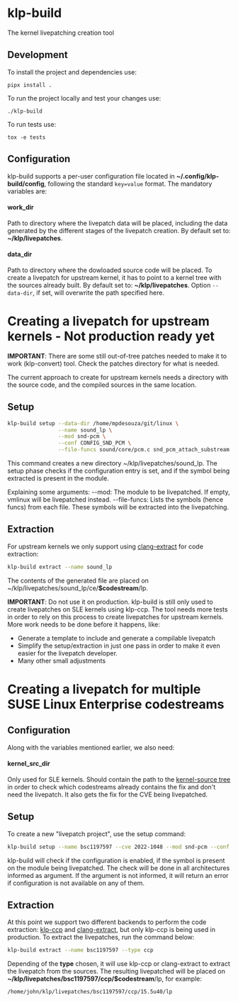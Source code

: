 # klp-build

The kernel livepatching creation tool

## Development

To install the project and dependencies use:

`pipx install .`

To run the project locally and test your changes use:

`./klp-build`

To run tests use:

`tox -e tests`

## Configuration
klp-build supports a per-user configuration file located in
__~/.config/klp-build/config__, following the standard ``key=value`` format.
The mandatory variables are:

#### work_dir
Path to directory where the livepatch data will be placed, including the data
generated by the different stages of the livepatch creation.
By default set to: __~/klp/livepatches__.

#### data_dir
Path to directory where the dowloaded source code will be placed. To create a
livepatch for upstream kernel, it has to point to a kernel tree with the
sources already built. By default set to: __~/klp/livepatches__.
Option ``--data-dir``, if set, will overwrite the path specified here.

# Creating a livepatch for upstream kernels - Not production ready yet

__IMPORTANT__: There are some still out-of-tree patches needed to make it to
work (klp-convert) tool. Check the patches directory for what is needed.

The current approach to create for upstream kernels needs a directory with the
source code, and the compiled sources in the same location.


## Setup

```sh
klp-build setup --data-dir /home/mpdesouza/git/linux \
                --name sound_lp \
                --mod snd-pcm \
                --conf CONFIG_SND_PCM \
                --file-funcs sound/core/pcm.c snd_pcm_attach_substream
```

This command creates a new directory ~/klp/livepatches/sound_lp. The setup phase
checks if the configuration entry is set, and if the symbol being extracted is
present in the module.

Explaining some arguments:
--mod: The module to be livepatched. If empty, vmlinux will be livepatched
       instead.
--file-funcs: Lists the symbols (hence funcs) from each file. These
              symbols will be extracted into the livepatching.


## Extraction

For upstream kernels we only support using [clang-extract](https://github.com/SUSE/clang-extract)
for code extraction:
```sh
klp-build extract --name sound_lp
```

The contents of the generated file are placed
on ~/klp/livepatches/sound_lp/ce/__$codestream__/lp.


__IMPORTANT__: Do not use it on production. klp-build is still only used to
create livepatches on SLE kernels using klp-ccp. The tool needs more tests in
order to rely on this process to create livepatches for upstream kernels. More
work needs to be done before it happens, like:

* Generate a template to include and generate a compilable livepatch
* Simplify the setup/extraction in just one pass in order to make it even easier
  for the livepatch developer.
* Many other small adjustments


# Creating a livepatch for multiple SUSE Linux Enterprise codestreams


## Configuration

Along with the variables mentioned earlier, we also need:

#### kernel_src_dir
Only used for SLE kernels. Should contain the path to the
[kernel-source tree](https://github.com/SUSE/kernel-source) in order to check
which codestreams already contains the fix and don't need the livepatch. It also
gets the fix for the CVE being livepatched.

## Setup
To create a new "livepatch project", use the setup command:

```sh
klp-build setup --name bsc1197597 --cve 2022-1048 --mod snd-pcm --conf CONFIG_SND_PCM --file-funcs sound/core/pcm.c snd_pcm_attach_substream snd_pcm_detach_substream --codestreams '15.5' --archs x86_64 ppc64le
```

klp-build will check if the configuration is enabled, if the symbol is present
on the module being livepatched. The check will be done in all architectures
informed as argument. If the argument is not informed, it will return an error
if configuration is not available on any of them.


## Extraction

At this point we support two different backends to perform the code extraction:
[klp-ccp](https://github.com/SUSE/klp-ccp) and
[clang-extract](https://github.com/SUSE/clang-extract), but only klp-ccp is
being used in production. To extract the livepatches, run the command below:

```sh
klp-build extract --name bsc1197597 --type ccp
```

Depending of the __type__ chosen, it will use klp-ccp or clang-extract to
extract the livepatch from the sources. The resulting livepatched will be placed
on __~/klp/livepatches/bsc1197597/ccp/$codestream__/lp, for example:

``/home/john/klp/livepatches/bsc1197597/ccp/15.5u40/lp``
